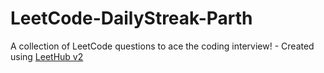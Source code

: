 # LeetCode-DailyStreak-Parth
A collection of LeetCode questions to ace the coding interview! - Created using [LeetHub v2](https://github.com/arunbhardwaj/LeetHub-2.0)
